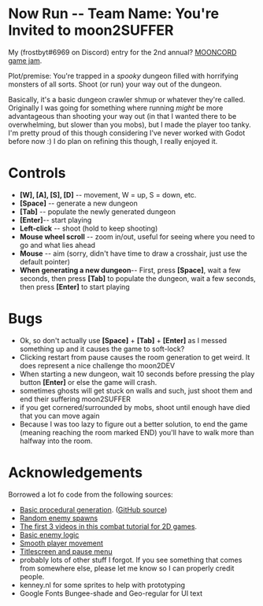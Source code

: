 
# Now Run -- Team Name: You're Invited to moon2SUFFER
My (frostbyt#6969 on Discord) entry for the 2nd annual? [MOONCORD game jam](https://mooncordgamejam.github.io/MoonJam).

Plot/premise: You're trapped in a *spooky* dungeon filled with horrifying monsters of all sorts. Shoot (or run) your way out of the dungeon.

Basically, it's a basic dungeon crawler shmup or whatever they're called. Originally I was going for something where running *might* be more advantageous than shooting your way out (in that I wanted there to be overwhelming, but slower than you mobs), but I made the player too tanky. I'm pretty proud of this though considering I've never worked with Godot before now :) I do plan on refining this though, I really enjoyed it.

# Controls
- **[W], [A], [S], [D]** -- movement, W = up, S = down, etc.
- **[Space]** -- generate a new dungeon
- **[Tab]** -- populate the newly generated dungeon
- **[Enter]**-- start playing
- **Left-click** -- shoot (hold to keep shooting)
- **Mouse wheel scroll** -- zoom in/out, useful for seeing where you need to go and what lies ahead
- **Mouse** -- aim (sorry, didn't have time to draw a crosshair, just use the default pointer)
- **When generating a new dungeon**-- First, press **[Space]**, wait a few seconds, then press **[Tab]** to populate the dungeon, wait a few seconds, then press **[Enter]** to start playing

# Bugs
- Ok, so don't actually use **[Space]** + **[Tab]** + **[Enter]** as I messed something up and it causes the game to soft-lock?
- Clicking restart from pause causes the room generation to get weird. It does represent a nice challenge tho moon2DEV
- When starting a new dungeon, wait 10 seconds before pressing the play button **[Enter]** or else the game will crash.
- sometimes ghosts will get stuck on walls and such, just shoot them and end their suffering moon2SUFFER
- if you get cornered/surrounded by mobs, shoot until enough have died that you can move again
- Because I was too lazy to figure out a better solution, to end the game (meaning reaching the room marked END) you'll have to walk more than halfway into the room.
# Acknowledgements

Borrowed a lot fo code from the following sources:
- [Basic procedural generation](https://www.youtube.com/watch?v=o3fwlk1NI-w). ([GitHub source](https://github.com/kidscancode/godot3_procgen_demos/tree/master/part08/Godot3_DungeonGen03))
- [Random enemy spawns](https://www.youtube.com/watch?v=xTMM8HLFy-A)
- [The first 3 videos in this combat tutorial for 2D games](https://www.youtube.com/watch?v=h5slNt__Tt8&list=PLZ-54sd-DMALOePYMiM9aOj49eM8tWxly).
- [Basic enemy logic](https://www.youtube.com/watch?v=dHYeoQ4pN-s&list=PLZ-54sd-DMAIayOOwIPXoL61mh3XDdaPk)
- [Smooth player movement](https://www.youtube.com/watch?v=SUZpVd18IMM)
- [Titlescreen and pause menu](https://www.youtube.com/watch?v=sKuM5AzK-uA)
- probably lots of other stuff I forgot. If you see something that comes from somewhere else, please let me know so I can properly credit people. 
- kenney.nl for some sprites to help with prototyping
- Google Fonts Bungee-shade and Geo-regular for UI text
